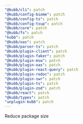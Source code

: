 ```yaml
---
"@kubb/cli": patch
"@kubb/config-biome": patch
"@kubb/config-ts": patch
"@kubb/config-tsup": patch
"@kubb/core": patch
"@kubb/fs": patch
"kubb": patch
"@kubb/oas": patch
"@kubb/parser-ts": patch
"@kubb/plugin-client": patch
"@kubb/plugin-faker": patch
"@kubb/plugin-msw": patch
"@kubb/plugin-oas": patch
"@kubb/plugin-react-query": patch
"@kubb/plugin-redoc": patch
"@kubb/plugin-swr": patch
"@kubb/plugin-ts": patch
"@kubb/plugin-zod": patch
"@kubb/react": patch
"@kubb/types": patch
"unplugin-kubb": patch
---
```


Reduce package size
